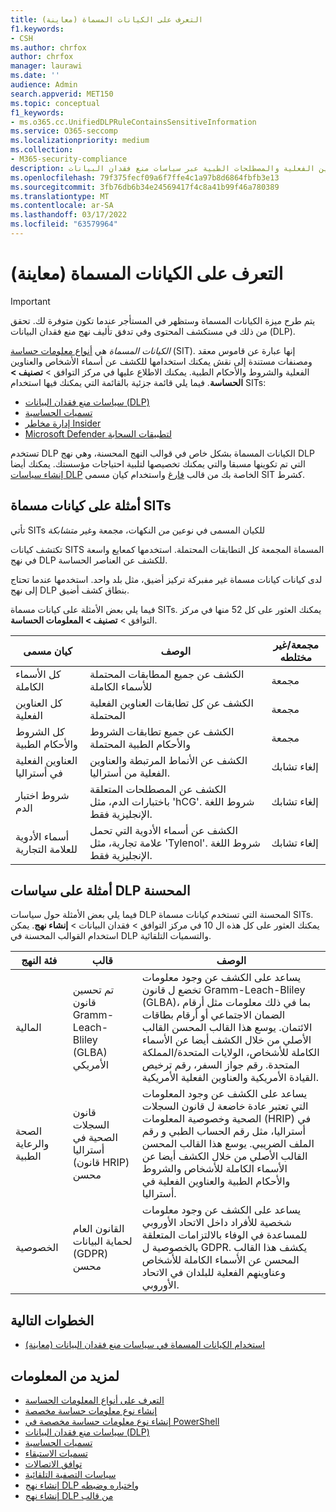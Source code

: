 ```yaml
---
title: التعرف على الكيانات المسماة (معاينة)
f1.keywords:
- CSH
ms.author: chrfox
author: chrfox
manager: laurawi
ms.date: ''
audience: Admin
search.appverid: MET150
ms.topic: conceptual
f1_keywords:
- ms.o365.cc.UnifiedDLPRuleContainsSensitiveInformation
ms.service: O365-seccomp
ms.localizationpriority: medium
ms.collection:
- M365-security-compliance
description: تعرف على كيفية مساعدة الكيانات المسماة في الكشف عن العناصر الحساسة التي تحتوي على أسماء الأشخاص والعناوين الفعلية والمصطلحات الطبية عبر سياسات منع فقدان البيانات
ms.openlocfilehash: 79f375fecf09a6f7ffe4c1a97b8d6864fbfb3e13
ms.sourcegitcommit: 3fb76db6b34e24569417f4c8a41b99f46a780389
ms.translationtype: MT
ms.contentlocale: ar-SA
ms.lasthandoff: 03/17/2022
ms.locfileid: "63579964"
---
```

# <a name="learn-about-named-entities-preview"></a>التعرف على الكيانات المسماة (معاينة)

> [!IMPORTANT]
> يتم طرح ميزة الكيانات المسماة وستظهر في المستأجر عندما تكون متوفرة لك. تحقق من ذلك في مستكشف المحتوى وفي تدفق تأليف نهج منع فقدان البيانات (DLP). 

*الكيانات المسماة* هي [أنواع معلومات حساسة](sensitive-information-type-learn-about.md) (SIT). إنها عبارة عن قاموس معقد ومصنفات مستندة إلى نقش يمكنك استخدامها للكشف عن أسماء الأشخاص والعناوين الفعلية والشروط والأحكام الطبية. يمكنك الاطلاع عليها في مركز التوافق > **تصنيف > الحساسة**. فيما يلي قائمة جزئية بالقائمة التي يمكنك فيها استخدام SITs:

- [سياسات منع فقدان البيانات (DLP)](dlp-learn-about-dlp.md) 
- [تسميات الحساسية](sensitivity-labels.md)
- [إدارة مخاطر Insider](insider-risk-management-solution-overview.md)
- [Microsoft Defender لتطبيقات السحابة](/cloud-app-security/what-is-cloud-app-security)

تستخدم DLP الكيانات المسماة بشكل خاص في قوالب النهج المحسنة، وهي نهج DLP التي تم تكوينها مسبقا والتي يمكنك تخصيصها لتلبية احتياجات مؤسستك. يمكنك أيضا [إنشاء سياسات DLP](create-test-tune-dlp-policy.md) الخاصة بك من قالب [فارغ](create-a-dlp-policy-from-a-template.md) واستخدام كيان مسمى SIT كشرط.

<!-- There are many other SITs that detect strings like social security, credit card, or bank account numbers to identify sensitive items. For more information, see [Sensitive information types entity definitions](sensitive-information-type-entity-definitions.md).-->



## <a name="examples-of-named-entity-sits"></a>أمثلة على كيانات مسماة SITs

تأتي SITs للكيان المسمى في نوعين *من* النكهات، مجمعة وغير *متشابكة*

تكتشف كيانات SITS المسماة المجمعة كل التطابقات المحتملة. استخدمها كمعايع واسعة في نهج DLP للكشف عن العناصر الحساسة.

لدى كيانات كيانات مسماة غير مفبركة تركيز أضيق، مثل بلد واحد. استخدمها عندما تحتاج إلى نهج DLP بنطاق كشف أضيق.
 
فيما يلي بعض الأمثلة على كيانات مسماة SITs. يمكنك العثور على كل 52 منها في مركز التوافق > **تصنيف > المعلومات الحساسة**.

|كيان مسمى |الوصف  |مجمعة/غير مختلطه  |
|---------|---------|---------|
|كل الأسماء الكاملة    |الكشف عن جميع المطابقات المحتملة للأسماء الكاملة         |   مجمعة      |
|كل العناوين الفعلية    |الكشف عن كل تطابقات العناوين الفعلية المحتملة     | مجمعة |
|كل الشروط والأحكام الطبية    |الكشف عن جميع تطابقات الشروط والأحكام الطبية المحتملة |مجمعة |
|العناوين الفعلية في أستراليا |  الكشف عن الأنماط المرتبطة والعناوين الفعلية من أستراليا. |إلغاء تشابك |
|شروط اختبار الدم     |الكشف عن المصطلحات المتعلقة باختبارات الدم، مثل 'hCG'. شروط اللغة الإنجليزية فقط.      |إلغاء تشابك |
|أسماء الأدوية للعلامة التجارية     |الكشف عن أسماء الأدوية التي تحمل علامة تجارية، مثل 'Tylenol'. شروط اللغة الإنجليزية فقط.         |إلغاء تشابك |

## <a name="examples-of-enhanced-dlp-policies"></a>أمثلة على سياسات DLP المحسنة

فيما يلي بعض الأمثلة حول سياسات DLP المحسنة التي تستخدم كيانات مسماة SITs. يمكنك العثور على كل هذه ال 10 في مركز التوافق > فقدان البيانات > **إنشاء نهج**. يمكن استخدام القوالب المحسنة في DLP والتسميات التلقائية.

|فئة النهج  |قالب  |الوصف  |
|---------|---------|---------|
|المالية|تم تحسين قانون Gramm-Leach-Bliley (GLBA) الأمريكي         |يساعد على الكشف عن وجود معلومات تخضع ل قانون Gramm-Leach-Bliley (GLBA)، بما في ذلك معلومات مثل أرقام الضمان الاجتماعي أو أرقام بطاقات الائتمان. يوسع هذا القالب المحسن القالب الأصلي من خلال الكشف أيضا عن الأسماء الكاملة للأشخاص، الولايات المتحدة/المملكة المتحدة. رقم جواز السفر، رقم ترخيص القيادة الأمريكية والعناوين الفعلية الأمريكية.         |
| الصحة والرعاية الطبية   |قانون السجلات الصحية في أستراليا (قانون HRIP) محسن         |يساعد على الكشف عن وجود المعلومات التي تعتبر عادة خاضعة ل قانون السجلات الصحية وخصوصية المعلومات (HRIP) في أستراليا، مثل رقم الحساب الطبي و رقم الملف الضريبي. يوسع هذا القالب المحسن القالب الأصلي من خلال الكشف أيضا عن الأسماء الكاملة للأشخاص والشروط والأحكام الطبية والعناوين الفعلية في أستراليا.         |
|الخصوصية   |القانون العام لحماية البيانات (GDPR) محسن         | يساعد على الكشف عن وجود معلومات شخصية للأفراد داخل الاتحاد الأوروبي للمساعدة في الوفاء بالالتزامات المتعلقة بالخصوصية ل GDPR. يكشف هذا القالب المحسن عن الأسماء الكاملة للأشخاص وعناوينهم الفعلية للبلدان في الاتحاد الأوروبي.        |


## <a name="next-steps"></a>الخطوات التالية

- [استخدام الكيانات المسماة في سياسات منع فقدان البيانات (معاينة)](named-entities-use.md)


## <a name="for-further-information"></a>لمزيد من المعلومات
<!--- [Sensitive information type entity definitions](sensitive-information-type-entity-definitions.md)-->
- [التعرف على أنواع المعلومات الحساسة](sensitive-information-type-learn-about.md)
- [إنشاء نوع معلومات حساسة مخصصة](create-a-custom-sensitive-information-type.md)
- [إنشاء نوع معلومات حساسة مخصصة في PowerShell](create-a-custom-sensitive-information-type-in-scc-powershell.md)
- [سياسات منع فقدان البيانات (DLP)](data-loss-prevention-policies.md) 
- [تسميات الحساسية](sensitivity-labels.md)
- [تسميات الاستبقاء](retention.md)
- [توافق الاتصالات](communication-compliance.md)
- [سياسات التصفية التلقائية](apply-sensitivity-label-automatically.md#how-to-configure-auto-labeling-for-office-apps)
- [إنشاء نهج DLP واختباره وضبطه](create-test-tune-dlp-policy.md)
- [إنشاء نهج DLP من قالب](create-a-dlp-policy-from-a-template.md) 
